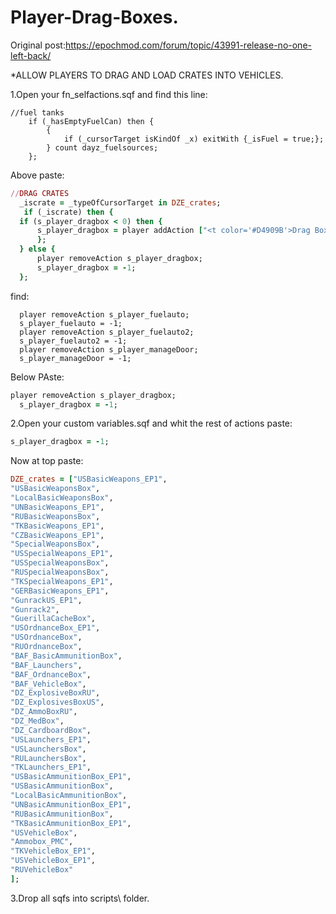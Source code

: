 # Player-Drag-Boxes.
Original post:https://epochmod.com/forum/topic/43991-release-no-one-left-back/

*ALLOW PLAYERS TO DRAG AND LOAD CRATES INTO VEHICLES.


1.Open your fn_selfactions.sqf and find this line:

```
//fuel tanks
	if (_hasEmptyFuelCan) then {
		{
			if (_cursorTarget isKindOf _x) exitWith {_isFuel = true;};
		} count dayz_fuelsources;
	};
  ```
  Above paste:
  ```ruby
  //DRAG CRATES
	_iscrate = _typeOfCursorTarget in DZE_crates;
     if (_iscrate) then {
	if (s_player_dragbox < 0) then {
		s_player_dragbox = player addAction ["<t color='#D4909B'>Drag Box</t>", "scripts\player_dragbox.sqf", _cursorTarget, 0, false,true];
		};
	} else {
		player removeAction s_player_dragbox;
		s_player_dragbox = -1;
    };
  ```
  
  find:
  ```
  	player removeAction s_player_fuelauto;
	s_player_fuelauto = -1;
	player removeAction s_player_fuelauto2;
	s_player_fuelauto2 = -1;
	player removeAction s_player_manageDoor;
	s_player_manageDoor = -1;
  ```
  Below PAste:
  ```ruby
  player removeAction s_player_dragbox;
	s_player_dragbox = -1;
  ```
  
  2.Open your custom variables.sqf and whit the rest of actions paste:
  ```ruby
  s_player_dragbox = -1;
  ```
  
  Now at top paste:
  ```ruby
  DZE_crates = ["USBasicWeapons_EP1",
"USBasicWeaponsBox",
"LocalBasicWeaponsBox",
"UNBasicWeapons_EP1",
"RUBasicWeaponsBox",
"TKBasicWeapons_EP1",
"CZBasicWeapons_EP1",
"SpecialWeaponsBox",
"USSpecialWeapons_EP1",
"USSpecialWeaponsBox",
"RUSpecialWeaponsBox",
"TKSpecialWeapons_EP1",
"GERBasicWeapons_EP1",
"GunrackUS_EP1",
"Gunrack2",
"GuerillaCacheBox",
"USOrdnanceBox_EP1",
"USOrdnanceBox",
"RUOrdnanceBox",
"BAF_BasicAmmunitionBox",
"BAF_Launchers",
"BAF_OrdnanceBox",
"BAF_VehicleBox",
"DZ_ExplosiveBoxRU",
"DZ_ExplosivesBoxUS",
"DZ_AmmoBoxRU",
"DZ_MedBox",
"DZ_CardboardBox",
"USLaunchers_EP1",
"USLaunchersBox",
"RULaunchersBox",
"TKLaunchers_EP1",
"USBasicAmmunitionBox_EP1",
"USBasicAmmunitionBox",
"LocalBasicAmmunitionBox",
"UNBasicAmmunitionBox_EP1",
"RUBasicAmmunitionBox",
"TKBasicAmmunitionBox_EP1",
"USVehicleBox",
"Ammobox_PMC",
"TKVehicleBox_EP1",
"USVehicleBox_EP1",
"RUVehicleBox"
];	
```
3.Drop all sqfs into scripts\ folder.
  
